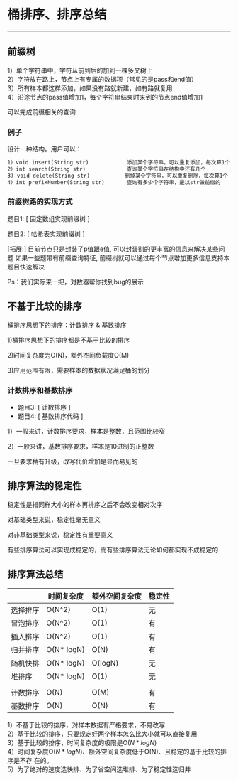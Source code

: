 # 桶排序、排序总结


---

## 前缀树
1）单个字符串中，字符从前到后的加到一棵多叉树上  
2）字符放在路上，节点上有专属的数据项（常见的是pass和end值）  
3）所有样本都这样添加，如果没有路就新建，如有路就复用  
4）沿途节点的pass值增加1，每个字符串结束时来到的节点end值增加1  

可以完成前缀相关的查询   

### 例子
设计一种结构。用户可以：
```html
1）void insert(String str)            添加某个字符串，可以重复添加，每次算1个
2）int search(String str)             查询某个字符串在结构中还有几个
3) void delete(String str)           删掉某个字符串，可以重复删除，每次算1个
4）int prefixNumber(String str)       查询有多少个字符串，是以str做前缀的
```

### 前缀树路的实现方式

题目1: [ 固定数组实现前缀树 ]

题目2: [ 哈希表实现前缀树 ]

[拓展:]
目前节点只是封装了p值跟e值, 可以封装别的更丰富的信息来解决某些问题
如果一些题带有前缀查询特征, 前缀树就可以通过每个节点增加更多信息支持本题目快速解决


Ps：我们实际来一把，对数器帮你找到bug的展示


## 不基于比较的排序
桶排序思想下的排序：计数排序 & 基数排序 

1)桶排序思想下的排序都是不基于比较的排序

2)时间复杂度为O(N)，额外空间负载度O(M)

3)应用范围有限，需要样本的数据状况满足桶的划分 

### 计数排序和基数排序
- 题目3: [ 计数排序 ]
- 题目4: [ 基数排序代码 ]

1）一般来讲，计数排序要求，样本是整数，且范围比较窄

2）一般来讲，基数排序要求，样本是10进制的正整数

一旦要求稍有升级，改写代价增加是显而易见的

## 排序算法的稳定性
稳定性是指同样大小的样本再排序之后不会改变相对次序

对基础类型来说，稳定性毫无意义

对非基础类型来说，稳定性有重要意义

有些排序算法可以实现成稳定的，而有些排序算法无论如何都实现不成稳定的

## 排序算法总结

|       |时间复杂度 | 额外空间复杂度       | 稳定性|
| ----  | ----  | ----  | ----  |
|选择排序  |      O(N^2)      |    O(1)    |    无 |
|冒泡排序  |      O(N^2)      |    O(1)    |    有 |
|插入排序  |      O(N^2)      |    O(1)    |    有 |
|归并排序  |      O(N* logN)   |    O(N)    |    有 |
|随机快排  |      O(N* logN)   |    O(logN) |    无 |
|堆排序    |      O(N* logN)   |    O(1)    |    无 |
|               |                         |               |         |
|计数排序  |      O(N)        |    O(M)    |    有 |
|基数排序  |      O(N)        |    O(N)    |    有 |

1）不基于比较的排序，对样本数据有严格要求，不易改写  
2）基于比较的排序，只要规定好两个样本怎么比大小就可以直接复用  
3）基于比较的排序，时间复杂度的极限是O($N*logN$)  
4）时间复杂度O($N*logN$)、额外空间复杂度低于O(N)、且稳定的基于比较的排序是不存  在的。  
5）为了绝对的速度选快排、为了省空间选堆排、为了稳定性选归并  